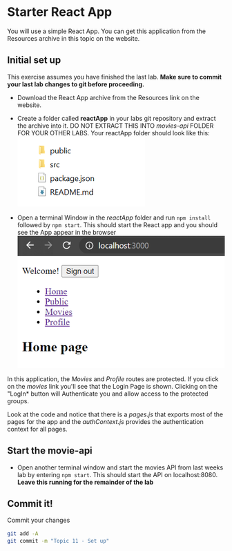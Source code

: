 # Starter React App

You will use a simple React App. You can get this application from the Resources archive in this topic on the website.

## Initial set up

This exercise assumes you have finished the last lab. **Make sure to commit your last lab changes to git before proceeding.**

+ Download the React App archive from the Resources link on the website.
+ Create a folder called **reactApp** in your labs git repository and extract the archive into it.  DO NOT EXTRACT THIS INTO *movies-api* FOLDER FOR YOUR OTHER LABS. Your reactApp folder should look like this:  
![reactApp folder contents](./img/7.png)

+ Open a terminal Window in the *reactApp* folder and run ``npm install`` followed by ``npm start``. This should start the React app and you should see the App appear in the browser  
![Simple React App](./img/1.png)
 
In this application, the *Movies* and *Profile* routes are protected. If you click on the *movies* link you'll see that the Login Page is shown. Clicking on the "LogIn* button will Authenticate you and allow access to the protected groups.

Look at the code and notice that there is a *pages.js* that exports most of the  pages for the app and the *authContext.js* provides the authentication context for all pages.


## Start the movie-api

+ Open another terminal window and start the movies API from last weeks lab by entering ``npm start``. This should start the API on localhost:8080. **Leave this running for the remainder of the lab**

## Commit it!
Commit your changes
~~~bash
git add -A
git commit -m "Topic 11 - Set up"
~~~